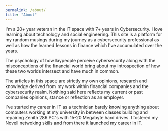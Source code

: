 ```yaml
---
permalink: /about/
title: "About"
---
```


I'm a 20+ year veteran in the IT space with 7+ years in Cybersecurity. I love learning about technology and social engineering. This site is a platform for my random musings during my journey as a cybersecurity professional as well as how the learned lessons in finance which I've accumulated over the years.

The psychology of how laypeople perceive cybersecurity along with the misconceptions of the financial world bring about my introspection of how these two worlds intersect and have much in common.

The articles in this space are strictly my own opinions, research and knowledge derived from my work within financial companies and the cybersecurity realm. Nothing said here reflects my current or past companies opinions, stance or reflection as an employer.

I've started my career in IT as a technician barely knowing anything about computers working at my university in between classes building and repairing Zenith 286 PC's with 15-20 Megabyte hard drives. I fostered my Novell netwoking skills and from there it launched my career in IT.